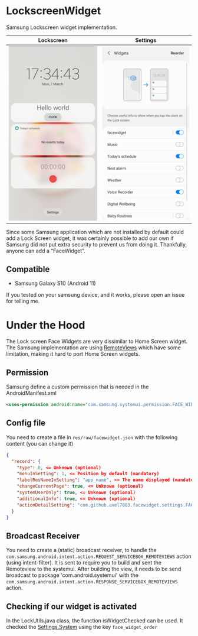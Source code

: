 # LockscreenWidget

Samsung Lockscreen widget implementation.

Lockscreen             |  Settings
:-------------------------:|:-------------------------:
![](https://github.com/axel7083/LockscreenWidget/blob/main/screenshots/lockscreen.jpg)  |  ![](https://github.com/axel7083/LockscreenWidget/blob/main/screenshots/settings.jpg)
 
Since some Samsung application which are not installed by default could add a Lock Screen widget, it was certainly possible to add our own if Samsung did not put extra security to prevent us from doing it. Thankfully, anyone can add a “FaceWidget”.

## Compatible
- Samsung Galaxy S10 (Android 11)

If you tested on your samsung device, and it works, please open an issue for telling me.

# Under the Hood

The Lock screen Face Widgets are very dissimilar to Home Screen widget. The Samsung implementation are using [RemoteViews](https://developer.android.com/reference/android/widget/RemoteViews) which have some limitation, making it hard to port Home Screen widgets.

## Permission 
Samsung define a custom permission that is needed in the AndroidManifest.xml 
```xml
<uses-permission android:name="com.samsung.systemui.permission.FACE_WIDGET" />
```

## Config file

You need to create a file in `res/raw/facewidget.json` with the following content (you can change it)

```json
{
  "record": {
    "type": 0, <= Unknown (optional) 
    "menuInSetting": 1, <= Position by default (mandatory)
    "labelResNameInSetting": "app_name", <= The name displayed (mandatory)
    "changeCurrentPage": true, <= Unknown (optional) 
    "systemUserOnly": true, <= Unknown (optional) 
    "additionalInfo": true, <= Unknown (optional) 
    "actionDetailSetting": "com.github.axel7083.facewidget.settings.FACE_WIDGET" <= The action intent used for settings (optional) 
  }
}
```

## Broadcast Receiver

You need to create a (static) broadcast receiver, to handle the `com.samsung.android.intent.action.REQUEST_SERVICEBOX_REMOTEVIEWS` action (using intent-filter). It is sent to require you to build and sent the Remoteview to the systemui.
After building the view, it needs to be send broadcast to package 'com.android.systemui' with the `com.samsung.android.intent.action.RESPONSE_SERVICEBOX_REMOTEVIEWS` action.

## Checking if our widget is activated

In the LockUtils.java class, the function isWidgetChecked can be used.
It checked the [Settings.System](https://developer.android.com/reference/android/provider/Settings.System) using the key `face_widget_order`
